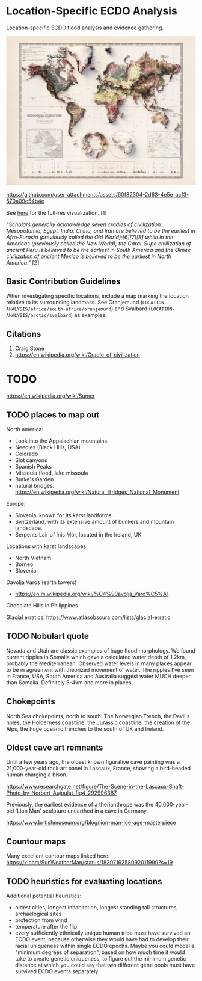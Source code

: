 # Location-Specific ECDO Analysis

Location-specific ECDO flood analysis and evidence gathering.

![world](img/global-elevation2.jpg "world")

https://github.com/user-attachments/assets/60f82304-2d63-4e5e-acf3-570a09e54b4e

See [here](https://github.com/sovrynn/ecdo/tree/master/6-LITERATURE-MEDIA/nobulart/ecdo-visualizations) for the full-res visualization. [1]

*"Scholars generally acknowledge seven cradles of civilization: Mesopotamia, Egypt, India, China, and Iran are believed to be the earliest in Afro-Eurasia (previously called the Old World);[6][7][8] while in the Americas (previously called the New World), the Caral–Supe civilization of ancient Peru is believed to be the earliest in South America and the Olmec civilization of ancient Mexico is believed to be the earliest in North America."* [2]

## Basic Contribution Guidelines

When investigating specific locations, include a map marking the location relative to its surrounding landmass. See Oranjemund (`LOCATION-ANALYSIS/africa/south-africa/oranjemund`) and Svalbard (`LOCATION-ANALYSIS/arctic/svalbard`) as examples.

## Citations

1. [Craig Stone](https://nobulart.com)
2. https://en.wikipedia.org/wiki/Cradle_of_civilization

# TODO

https://en.wikipedia.org/wiki/Sumer

## TODO places to map out

North america:
- Look into the Appalachian mountains.
- Needles (Black Hills, USA)
- Colorado
- Slot canyons
- Spanish Peaks
- Missoula flood, lake missoula
- Burke's Garden
- natural bridges: https://en.wikipedia.org/wiki/Natural_Bridges_National_Monument

Europe:
- Slovenia, known for its karst landforms.
- Switzerland, with its extensive amount of bunkers and mountain landscape.
- Serpents Lair of Inis Mór, located in the Ireland, UK

Locations with karst landscapes:
- North Vietnam
- Borneo
- Slovenia

Davolja Varos (earth towers)
- https://en.m.wikipedia.org/wiki/%C4%90avolja_Varo%C5%A1

Chocolate Hills in Philippines

Glacial erratics: https://www.atlasobscura.com/lists/glacial-erratic

## TODO Nobulart quote

Nevada and Utah are classic examples of huge flood morphology. We found current ripples in Somalia which gave a calculated water depth of 1.2km, probably the Mediterranean. Observed water levels in many places appear to be in agreement with theorized movement of water. The ripples I’ve seen in France, USA, South America and Australia suggest water MUCH deeper than Somalia. Definitely 3-4km and more in places.

## Chokepoints

North Sea chokepoints, north to south: The Norwegian Trench, the Devil's holes, the Holderness coastline, the Jurassic coastline, the creation of the Alps, the huge oceanic trenches to the south of UK and Ireland.

## Oldest cave art remnants

Until a few years ago, the oldest known figurative cave painting was a 21,000-year-old rock art panel in Lascaux, France, showing a bird-headed human charging a bison.

https://www.researchgate.net/figure/The-Scene-in-the-Lascaux-Shaft-Photo-by-Norbert-Aujoulat_fig4_292996387

Previously, the earliest evidence of a therianthrope was the 40,000-year-old 'Lion Man' sculpture unearthed in a cave in Germany.

https://www.britishmuseum.org/blog/lion-man-ice-age-masterpiece

## Countour maps

Many excellent contour maps linked here: https://x.com/SunWeatherMan/status/1830716258092011999?s=19

## TODO heuristics for evaluating locations

Additional potential heuristics:
- oldest cities, longest inhabitation, longest standing tall structures, archaelogical sites
- protection from wind
- temperature after the flip
- every sufficiently ethnically unique human tribe must have survived an ECDO event, because otherwise they would have had to develop their racial uniqueness within single ECDO epochs. Maybe you could model a "minimum degrees of separation", based on how much time it would take to create genetic uniqueness, to figure out the minimum genetic distance at which you could say that two different gene pools must have survived ECDO events separately
